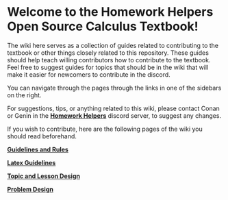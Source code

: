 # Welcome to the Homework Helpers Open Source Calculus Textbook!
The wiki here serves as a collection of guides related to contributing to the textbook or other things closely related to this repository. These guides should help teach willing contributors how to contribute to the textbook. Feel free to suggest guides for topics that should be in the wiki that will make it easier for newcomers to contribute in the discord.

You can navigate through the pages through the links in one of the sidebars on the right.

For suggestions, tips, or anything related to this wiki, please contact Conan or Genin in the **[Homework Helpers](https://discord.com/invite/homeworkhelp)** discord server, to suggest any changes.

If you wish to contribute, here are the following pages of the wiki you should read beforehand.

**[Guidelines and Rules](https://github.com/homework-helpers-discord/.github/wiki/Guidelines-and-Rules)**

**[Latex Guidelines](https://github.com/homework-helpers-discord/.github/wiki/Latex-Guidelines)**

**[Topic and Lesson Design](https://github.com/homework-helpers-discord/.github/wiki/Topic-and-Lesson-Design)**

**[Problem Design](https://github.com/homework-helpers-discord/.github/wiki/Problem-Design)**

